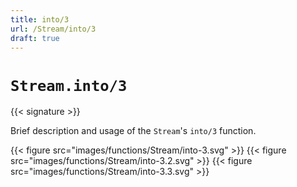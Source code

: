 ```yaml
---
title: into/3
url: /Stream/into/3
draft: true
---
```


# `Stream.into/3`

{{< signature >}}

Brief description and usage of the `Stream`'s `into/3` function.

{{< figure src="images/functions/Stream/into-3.svg" >}}
{{< figure src="images/functions/Stream/into-3.2.svg" >}}
{{< figure src="images/functions/Stream/into-3.3.svg" >}}
